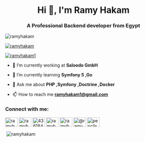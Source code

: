 <h1 align="center">Hi 👋, I'm Ramy Hakam</h1>
<h3 align="center">A Professional Backend developer from Egypt</h3>

<p align="left"> <img src="https://komarev.com/ghpvc/?username=ramyhakam&label=Profile%20views&color=0e75b6&style=flat" alt="ramyhakam" /> </p>

<p align="left"> <a href="https://github.com/ryo-ma/github-profile-trophy"><img src="https://github-profile-trophy.vercel.app/?username=ramyhakam" alt="ramyhakam" /></a> </p>

<p align="left"> <a href="https://twitter.com/ramyhakam1" target="blank"><img src="https://img.shields.io/twitter/follow/ramyhakam1?logo=twitter&style=for-the-badge" alt="ramyhakam1" /></a> </p>

- 🔭 I’m currently working at **Saloodo GmbH**

- 🌱 I’m currently learning **Symfony 5 ,Go**

- 💬 Ask me about **PHP ,Symfony ,Doctrine ,Docker**

- 📫 How to reach me **ramyhakam1@gmail.com**

<h3 align="left">Connect with me:</h3>
<p align="left">
<a href="https://twitter.com/ramyhakam1" target="blank"><img align="center" src="https://cdn.jsdelivr.net/npm/simple-icons@3.0.1/icons/twitter.svg" alt="ramyhakam1" height="30" width="40" /></a>
<a href="https://linkedin.com/in/ramyhakam" target="blank"><img align="center" src="https://cdn.jsdelivr.net/npm/simple-icons@3.0.1/icons/linkedin.svg" alt="ramyhakam" height="30" width="40" /></a>
<a href="https://stackoverflow.com/users/4361844" target="blank"><img align="center" src="https://cdn.jsdelivr.net/npm/simple-icons@3.0.1/icons/stackoverflow.svg" alt="4361844" height="30" width="40" /></a>
<a href="https://fb.com/ramyhakamblog" target="blank"><img align="center" src="https://cdn.jsdelivr.net/npm/simple-icons@3.0.1/icons/facebook.svg" alt="ramyhakamblog" height="30" width="40" /></a>
<a href="https://instagram.com/ramyhakam" target="blank"><img align="center" src="https://cdn.jsdelivr.net/npm/simple-icons@3.0.1/icons/instagram.svg" alt="ramyhakam" height="30" width="40" /></a>
<a href="https://medium.com/@ramyhakam" target="blank"><img align="center" src="https://cdn.jsdelivr.net/npm/simple-icons@3.0.1/icons/medium.svg" alt="@ramyhakam" height="30" width="40" /></a>
<a href="https://www.youtube.com/c/pencilsoftnet" target="blank"><img align="center" src="https://cdn.jsdelivr.net/npm/simple-icons@3.0.1/icons/youtube.svg" alt="pencilsoftnet" height="30" width="40" /></a>
</p>


<p>&nbsp;<img align="center" src="https://github-readme-stats.vercel.app/api?username=ramyhakam&show_icons=true&locale=en" alt="ramyhakam" /></p>
